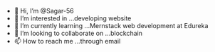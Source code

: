 - 👋 Hi, I’m @Sagar-56
- 👀 I’m interested in ...developing website
- 🌱 I’m currently learning ...Mernstack web development at Edureka
- 💞️ I’m looking to collaborate on ...blockchain
- 📫 How to reach me ...through email

<!---
Sagar-56/Sagar-56 is a ✨ special ✨ repository because its `README.md` (this file) appears on your GitHub profile.
You can click the Preview link to take a look at your changes.
--->
